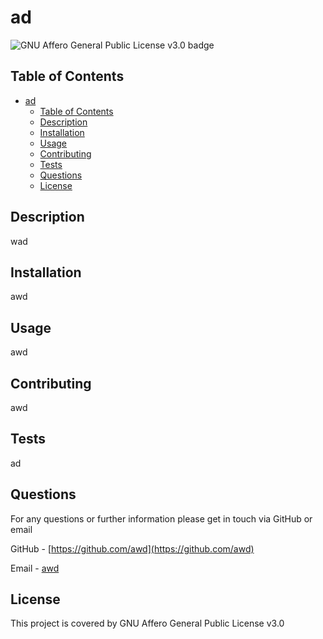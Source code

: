 # ad

![GNU Affero General Public License v3.0 badge](https://img.shields.io/static/v1?label=license&message=GNUAfferoGeneralPublicLicensev3.0&color=hotpink&style=flat)

## Table of Contents
- [ad](#ad)
  - [Table of Contents](#table-of-contents)
  - [Description](#description)
  - [Installation](#installation)
  - [Usage](#usage)
  - [Contributing](#contributing)
  - [Tests](#tests)
  - [Questions](#questions)
  - [License](#license)
  
## Description
wad

## Installation
awd
  
## Usage 
awd
  
## Contributing
awd
  
## Tests
ad
  
## Questions
For any questions or further information please get in touch via GitHub or email

GitHub - [https://github.com/awd](https://github.com/awd)

Email - [awd](mailto:awd?subject=ad)

## License 
This project is covered by GNU Affero General Public License v3.0